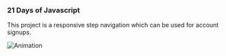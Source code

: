 ### 21 Days of Javascript

This project is a responsive step navigation which can be used for account signups.

![Animation](https://github.com/NikolaVekic/21-days-of-javascript/assets/55920607/1dcd4e29-ca22-4937-bc0b-6d6724e1e1da)



